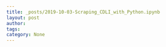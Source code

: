 ```yaml
---
title: _posts/2019-10-03-Scraping_CDLI_with_Python.ipynb
layout: post
author: 
tags: 
category: None
---
```


